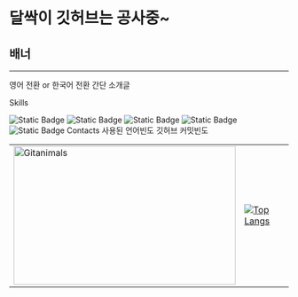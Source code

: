# 달싹이 깃허브는 공사중~
## 배너
---
영어 전환 or 한국어 전환
간단 소개글

Skills

![Static Badge](https://img.shields.io/badge/C-A8B9CC?style=plastic&logo=C&logoColor=ffffff)
![Static Badge](https://img.shields.io/badge/C%2B%2B-00599C?style=plastic&logo=C%2B%2B&logoColor=ffffff)
![Static Badge](https://img.shields.io/badge/C%23-black?style=plastic)
![Static Badge](https://img.shields.io/badge/Python-3776AB?style=plastic&logo=Python&logoColor=ffffff)<br>
![Static Badge](https://img.shields.io/badge/Unity-black?style=plastic&logo=Unity&logoColor=ffffff)
Contacts
사용된 언어빈도
깃허브 커밋빈도
<table>
  <tr>
    <td>
      <a href="https://github.com/devxb/gitanimals">
        <img src="https://render.gitanimals.org/farms/j1sung" width="400" height="250" alt="Gitanimals"/>
      </a>
    </td>
    <td>
      <a href="https://github.com/j1sung">
        <img src="https://github-readme-stats.vercel.app/api/top-langs/?username=j1sung&layout=compact" alt="Top Langs"/>
      </a>
    </td>
  </tr>
</table>
